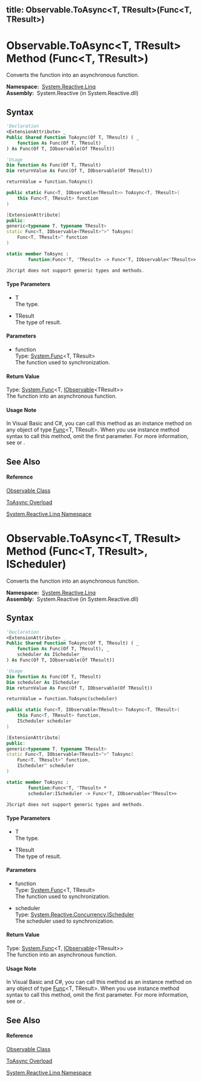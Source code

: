 title: Observable.ToAsync<T, TResult>(Func<T, TResult>)
---
# Observable.ToAsync\<T, TResult\> Method (Func\<T, TResult\>)

Converts the function into an asynchronous function.

**Namespace:**  [System.Reactive.Linq](System.Reactive.Linq/System.Reactive.Linq)  
**Assembly:**  System.Reactive (in System.Reactive.dll)

## Syntax

```vb
'Declaration
<ExtensionAttribute> _
Public Shared Function ToAsync(Of T, TResult) ( _
    function As Func(Of T, TResult) _
) As Func(Of T, IObservable(Of TResult))
```

```vb
'Usage
Dim function As Func(Of T, TResult)
Dim returnValue As Func(Of T, IObservable(Of TResult))

returnValue = function.ToAsync()
```

```csharp
public static Func<T, IObservable<TResult>> ToAsync<T, TResult>(
    this Func<T, TResult> function
)
```

```c++
[ExtensionAttribute]
public:
generic<typename T, typename TResult>
static Func<T, IObservable<TResult>^>^ ToAsync(
    Func<T, TResult>^ function
)
```

```fsharp
static member ToAsync : 
        function:Func<'T, 'TResult> -> Func<'T, IObservable<'TResult>> 
```

```javascript
JScript does not support generic types and methods.
```

#### Type Parameters

- T  
  The type.

- TResult  
  The type of result.

#### Parameters

- function  
  Type: [System.Func](https://msdn.microsoft.com/en-us/library/Bb549151)\<T, TResult\>  
  The function used to synchronization.

#### Return Value

Type: [System.Func](https://msdn.microsoft.com/en-us/library/Bb549151)\<T, [IObservable](https://msdn.microsoft.com/en-us/library/Dd990377)\<TResult\>\>  
The function into an asynchronous function.

#### Usage Note

In Visual Basic and C\#, you can call this method as an instance method on any object of type [Func](https://msdn.microsoft.com/en-us/library/Bb549151)\<T, TResult\>. When you use instance method syntax to call this method, omit the first parameter. For more information, see [](https://msdn.microsoft.com/en-us/library/Bb384936) or [](https://msdn.microsoft.com/en-us/library/Bb383977).

## See Also

#### Reference

[Observable Class](Observable/Observable)

[ToAsync Overload](ToAsync/Observable.ToAsync)

[System.Reactive.Linq Namespace](System.Reactive.Linq/System.Reactive.Linq)

# Observable.ToAsync\<T, TResult\> Method (Func\<T, TResult\>, IScheduler)

Converts the function into an asynchronous function.

**Namespace:**  [System.Reactive.Linq](System.Reactive.Linq/System.Reactive.Linq)  
**Assembly:**  System.Reactive (in System.Reactive.dll)

## Syntax

```vb
'Declaration
<ExtensionAttribute> _
Public Shared Function ToAsync(Of T, TResult) ( _
    function As Func(Of T, TResult), _
    scheduler As IScheduler _
) As Func(Of T, IObservable(Of TResult))
```

```vb
'Usage
Dim function As Func(Of T, TResult)
Dim scheduler As IScheduler
Dim returnValue As Func(Of T, IObservable(Of TResult))

returnValue = function.ToAsync(scheduler)
```

```csharp
public static Func<T, IObservable<TResult>> ToAsync<T, TResult>(
    this Func<T, TResult> function,
    IScheduler scheduler
)
```

```c++
[ExtensionAttribute]
public:
generic<typename T, typename TResult>
static Func<T, IObservable<TResult>^>^ ToAsync(
    Func<T, TResult>^ function, 
    IScheduler^ scheduler
)
```

```fsharp
static member ToAsync : 
        function:Func<'T, 'TResult> * 
        scheduler:IScheduler -> Func<'T, IObservable<'TResult>> 
```

```javascript
JScript does not support generic types and methods.
```

#### Type Parameters

- T  
  The type.

- TResult  
  The type of result.

#### Parameters

- function  
  Type: [System.Func](https://msdn.microsoft.com/en-us/library/Bb549151)\<T, TResult\>  
  The function used to synchronization.

- scheduler  
  Type: [System.Reactive.Concurrency.IScheduler](IScheduler/IScheduler)  
  The scheduler used to synchronization.

#### Return Value

Type: [System.Func](https://msdn.microsoft.com/en-us/library/Bb549151)\<T, [IObservable](https://msdn.microsoft.com/en-us/library/Dd990377)\<TResult\>\>  
The function into an asynchronous function.

#### Usage Note

In Visual Basic and C\#, you can call this method as an instance method on any object of type [Func](https://msdn.microsoft.com/en-us/library/Bb549151)\<T, TResult\>. When you use instance method syntax to call this method, omit the first parameter. For more information, see [](https://msdn.microsoft.com/en-us/library/Bb384936) or [](https://msdn.microsoft.com/en-us/library/Bb383977).

## See Also

#### Reference

[Observable Class](Observable/Observable)

[ToAsync Overload](ToAsync/Observable.ToAsync)

[System.Reactive.Linq Namespace](System.Reactive.Linq/System.Reactive.Linq)
